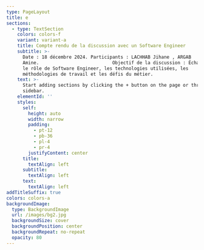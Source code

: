 ```yaml
---
type: PageLayout
title: e
sections:
  - type: TextSection
    colors: colors-f
    variant: variant-a
    title: Compte rendu de la discussion avec un Software Engineer
    subtitle: >-
      Date : 18 décembre 2024. Participants : LACHHAB Jihane , ARGAB
      Amine.                           Objectif de la discussion : Échanger sur
      le rôle de Software Engineer, les technologies utilisées, les
      méthodologies de travail et les défis du métier.  
    text: >-
      Start adding sections by clicking the + button on the page or through the
      sidebar.
    elementId: ''
    styles:
      self:
        height: auto
        width: narrow
        padding:
          - pt-12
          - pb-36
          - pl-4
          - pr-4
        justifyContent: center
      title:
        textAlign: left
      subtitle:
        textAlign: left
      text:
        textAlign: left
addTitleSuffix: true
colors: colors-a
backgroundImage:
  type: BackgroundImage
  url: /images/bg2.jpg
  backgroundSize: cover
  backgroundPosition: center
  backgroundRepeat: no-repeat
  opacity: 80
---
```

